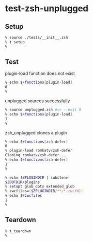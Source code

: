 # test-zsh-unplugged

## Setup

```zsh
% source ./tests/__init__.zsh
% t_setup
%
```

## Test

plugin-load function does not exist
```zsh
% echo $+functions[plugin-load]
0
%
```

unplugged sources successfully
```zsh
% source unplugged.zsh #=> --exit 0
% echo $+functions[plugin-load]
1
%
```

zsh_unplugged clones a plugin
```zsh
% echo $+functions[zsh-defer]
0
% plugin-load romkatv/zsh-defer
Cloning romkatv/zsh-defer...
% echo $+functions[zsh-defer]
1
%
```

```zsh
% echo $ZPLUGINDIR | substenv
$ZDOTDIR/plugins
% setopt glob_dots extended_glob
% zwcfiles=($ZPLUGINDIR/**/*.zwc(N))
% echo $#zwcfiles
1
%
```

## Teardown

```zsh
% t_teardown
%
```
